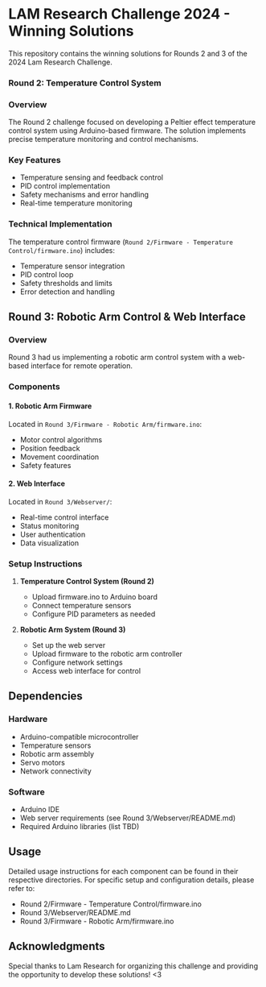 # LAM Research Challenge 2024 - Winning Solutions

This repository contains the winning solutions for Rounds 2 and 3 of the 2024 Lam Research Challenge. 

### Round 2: Temperature Control System

### Overview
The Round 2 challenge focused on developing a Peltier effect temperature control system using Arduino-based firmware. The solution implements precise temperature monitoring and control mechanisms.

### Key Features
- Temperature sensing and feedback control
- PID control implementation
- Safety mechanisms and error handling
- Real-time temperature monitoring

### Technical Implementation
The temperature control firmware (`Round 2/Firmware - Temperature Control/firmware.ino`) includes:
- Temperature sensor integration
- PID control loop
- Safety thresholds and limits
- Error detection and handling

## Round 3: Robotic Arm Control & Web Interface

### Overview
Round 3 had us implementing a robotic arm control system with a web-based interface for remote operation.

### Components

#### 1. Robotic Arm Firmware
Located in `Round 3/Firmware - Robotic Arm/firmware.ino`:
- Motor control algorithms
- Position feedback
- Movement coordination
- Safety features

#### 2. Web Interface
Located in `Round 3/Webserver/`:
- Real-time control interface
- Status monitoring
- User authentication
- Data visualization

### Setup Instructions

1. **Temperature Control System (Round 2)**
   - Upload firmware.ino to Arduino board
   - Connect temperature sensors
   - Configure PID parameters as needed

2. **Robotic Arm System (Round 3)**
   - Set up the web server
   - Upload firmware to the robotic arm controller
   - Configure network settings
   - Access web interface for control

## Dependencies

### Hardware
- Arduino-compatible microcontroller
- Temperature sensors
- Robotic arm assembly
- Servo motors
- Network connectivity

### Software
- Arduino IDE
- Web server requirements (see Round 3/Webserver/README.md)
- Required Arduino libraries (list TBD)

## Usage

Detailed usage instructions for each component can be found in their respective directories. For specific setup and configuration details, please refer to:
- Round 2/Firmware - Temperature Control/firmware.ino
- Round 3/Webserver/README.md
- Round 3/Firmware - Robotic Arm/firmware.ino

## Acknowledgments

Special thanks to Lam Research for organizing this challenge and providing the opportunity to develop these solutions! <3
